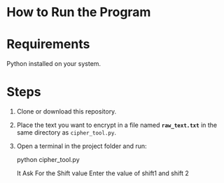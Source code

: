 # How to Run the Program

# Requirements
 Python installed on your system.

# Steps
1. Clone or download this repository.  
2. Place the text you want to encrypt in a file named **`raw_text.txt`** in the same directory as `cipher_tool.py`.  
3. Open a terminal in the project folder and run:
  
   python cipher_tool.py

   It Ask For the Shift value 
   Enter the value of shift1 and shift 2